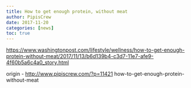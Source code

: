 ```yaml
---
title: How to get enough protein, without meat
author: PipisCrew
date: 2017-11-20
categories: [news]
toc: true
---
```


https://www.washingtonpost.com/lifestyle/wellness/how-to-get-enough-protein-without-meat/2017/11/13/b6d139b4-c3d7-11e7-afe9-4f60b5a6c4a0_story.html

origin - http://www.pipiscrew.com/?p=11421 how-to-get-enough-protein-without-meat